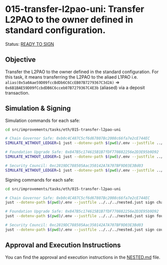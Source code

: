 # 015-transfer-l2pao-uni: Transfer L2PAO to the owner defined in standard configuration.

Status: [READY TO SIGN]()

## Objective

Transfer the L2PAO to the owner defined in the standard configuration. For this task, it means transferring the L2PAO to the aliaed L1PAO i.e. `alias(0x5a0Aae59D09fccBdDb6C6CcEB07B7279367C3d2A)` => `0x6B1BAE59D09fCcbdDB6C6cceb07B7279367C4E3b` (aliased) via a deposit transaction.

## Simulation & Signing

Simulation commands for each safe:
```bash
cd src/improvements/tasks/eth/015-transfer-l2pao-uni

# Chain Governor Safe: 0xb0c4C487C5cf6d67807Bc2008c66fa7e2cE744EC 
SIMULATE_WITHOUT_LEDGER=1 just --dotenv-path $(pwd)/.env --justfile ../../../nested.just simulate chain-governor 

# Foundation Upgrade Safe: 0x847B5c174615B1B7fDF770882256e2D3E95b9D92
SIMULATE_WITHOUT_LEDGER=1 just --dotenv-path $(pwd)/.env --justfile ../../../nested.just simulate foundation

# Security Council: 0xc2819DC788505Aac350142A7A707BF9D03E3Bd03
SIMULATE_WITHOUT_LEDGER=1 just --dotenv-path $(pwd)/.env --justfile ../../../nested.just simulate council
```

Signing commands for each safe:
```bash
cd src/improvements/tasks/eth/015-transfer-l2pao-uni

# Chain Governor Safe: 0xb0c4C487C5cf6d67807Bc2008c66fa7e2cE744EC 
just --dotenv-path $(pwd)/.env --justfile ../../../nested.just sign chain-governor 

# Foundation Upgrade Safe: 0x847B5c174615B1B7fDF770882256e2D3E95b9D92
just --dotenv-path $(pwd)/.env --justfile ../../../nested.just sign foundation

# Security Council: 0xc2819DC788505Aac350142A7A707BF9D03E3Bd03
just --dotenv-path $(pwd)/.env --justfile ../../../nested.just sign council
```

## Approval and Execution Instructions

You can find the approval and execution instructions in the [NESTED.md](../../../NESTED.md) file.